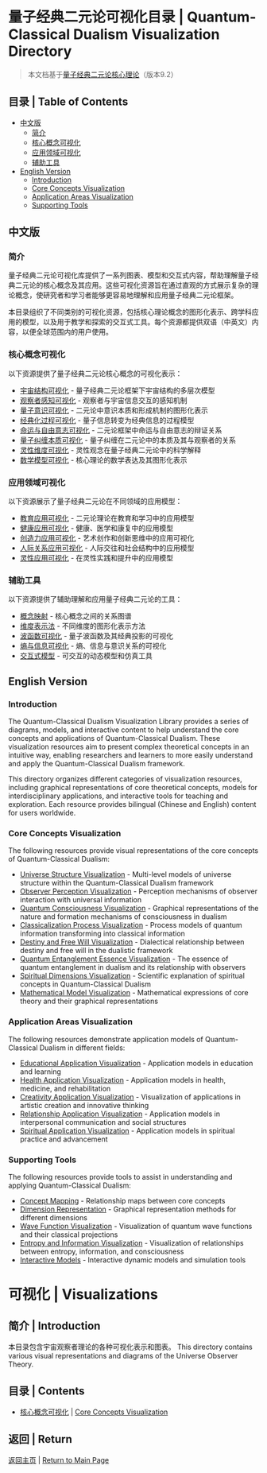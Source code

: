 # 量子经典二元论可视化目录 | Quantum-Classical Dualism Visualization Directory

> 本文档基于[量子经典二元论核心理论](../core.md)（版本9.2）

## 目录 | Table of Contents

- [中文版](#中文版)
  - [简介](#简介)
  - [核心概念可视化](#核心概念可视化)
  - [应用领域可视化](#应用领域可视化)
  - [辅助工具](#辅助工具)
- [English Version](#english-version)
  - [Introduction](#introduction)
  - [Core Concepts Visualization](#core-concepts-visualization)
  - [Application Areas Visualization](#application-areas-visualization)
  - [Supporting Tools](#supporting-tools)

## 中文版

### 简介

量子经典二元论可视化库提供了一系列图表、模型和交互式内容，帮助理解量子经典二元论的核心概念及其应用。这些可视化资源旨在通过直观的方式展示复杂的理论概念，使研究者和学习者能够更容易地理解和应用量子经典二元论框架。

本目录组织了不同类别的可视化资源，包括核心理论概念的图形化表示、跨学科应用的模型，以及用于教学和探索的交互式工具。每个资源都提供双语（中英文）内容，以便全球范围内的用户使用。

### 核心概念可视化

以下资源提供了量子经典二元论核心概念的可视化表示：

- [宇宙结构可视化](universe_structure_visualization.md) - 量子经典二元论框架下宇宙结构的多层次模型
- [观察者感知可视化](observer_perception_visualization.md) - 观察者与宇宙信息交互的感知机制
- [量子意识可视化](quantum_consciousness_visualization.md) - 二元论中意识本质和形成机制的图形化表示
- [经典化过程可视化](classicalization_process_visualization.md) - 量子信息转变为经典信息的过程模型
- [命运与自由意志可视化](destiny_free_will_visualization.md) - 二元论框架中命运与自由意志的辩证关系
- [量子纠缠本质可视化](quantum_entanglement_essence_visualization.md) - 量子纠缠在二元论中的本质及其与观察者的关系
- [灵性维度可视化](./spiritual_dimensions_visualization.md) - 灵性观念在量子经典二元论中的科学解释
- [数学模型可视化](./mathematical_model_visualization.md) - 核心理论的数学表达及其图形化表示

### 应用领域可视化

以下资源展示了量子经典二元论在不同领域的应用模型：

- [教育应用可视化](./educational_application_visualization.md) - 二元论理论在教育和学习中的应用模型
- [健康应用可视化](./health_application_visualization.md) - 健康、医学和康复中的应用模型
- [创造力应用可视化](./creativity_application_visualization.md) - 艺术创作和创新思维中的应用可视化
- [人际关系应用可视化](./relationship_application_visualization.md) - 人际交往和社会结构中的应用模型
- [灵性应用可视化](./spiritual_application_visualization.md) - 在灵性实践和提升中的应用模型

### 辅助工具

以下资源提供了辅助理解和应用量子经典二元论的工具：

- [概念映射](./concept_mapping.md) - 核心概念之间的关系图谱
- [维度表示法](./dimension_representation.md) - 不同维度的图形化表示方法
- [波函数可视化](./wave_function_visualization.md) - 量子波函数及其经典投影的可视化
- [熵与信息可视化](./entropy_information_visualization.md) - 熵、信息与意识关系的可视化
- [交互式模型](./interactive_models.md) - 可交互的动态模型和仿真工具

## English Version

### Introduction

The Quantum-Classical Dualism Visualization Library provides a series of diagrams, models, and interactive content to help understand the core concepts and applications of Quantum-Classical Dualism. These visualization resources aim to present complex theoretical concepts in an intuitive way, enabling researchers and learners to more easily understand and apply the Quantum-Classical Dualism framework.

This directory organizes different categories of visualization resources, including graphical representations of core theoretical concepts, models for interdisciplinary applications, and interactive tools for teaching and exploration. Each resource provides bilingual (Chinese and English) content for users worldwide.

### Core Concepts Visualization

The following resources provide visual representations of the core concepts of Quantum-Classical Dualism:

- [Universe Structure Visualization](universe_structure_visualization.md) - Multi-level models of universe structure within the Quantum-Classical Dualism framework
- [Observer Perception Visualization](observer_perception_visualization.md) - Perception mechanisms of observer interaction with universal information
- [Quantum Consciousness Visualization](quantum_consciousness_visualization.md) - Graphical representations of the nature and formation mechanisms of consciousness in dualism
- [Classicalization Process Visualization](classicalization_process_visualization.md) - Process models of quantum information transforming into classical information
- [Destiny and Free Will Visualization](destiny_free_will_visualization.md) - Dialectical relationship between destiny and free will in the dualistic framework
- [Quantum Entanglement Essence Visualization](quantum_entanglement_essence_visualization.md) - The essence of quantum entanglement in dualism and its relationship with observers
- [Spiritual Dimensions Visualization](./spiritual_dimensions_visualization.md) - Scientific explanation of spiritual concepts in Quantum-Classical Dualism
- [Mathematical Model Visualization](./mathematical_model_visualization.md) - Mathematical expressions of core theory and their graphical representations

### Application Areas Visualization

The following resources demonstrate application models of Quantum-Classical Dualism in different fields:

- [Educational Application Visualization](./educational_application_visualization.md) - Application models in education and learning
- [Health Application Visualization](./health_application_visualization.md) - Application models in health, medicine, and rehabilitation
- [Creativity Application Visualization](./creativity_application_visualization.md) - Visualization of applications in artistic creation and innovative thinking
- [Relationship Application Visualization](./relationship_application_visualization.md) - Application models in interpersonal communication and social structures
- [Spiritual Application Visualization](./spiritual_application_visualization.md) - Application models in spiritual practice and advancement

### Supporting Tools

The following resources provide tools to assist in understanding and applying Quantum-Classical Dualism:

- [Concept Mapping](./concept_mapping.md) - Relationship maps between core concepts
- [Dimension Representation](./dimension_representation.md) - Graphical representation methods for different dimensions
- [Wave Function Visualization](./wave_function_visualization.md) - Visualization of quantum wave functions and their classical projections
- [Entropy and Information Visualization](./entropy_information_visualization.md) - Visualization of relationships between entropy, information, and consciousness
- [Interactive Models](./interactive_models.md) - Interactive dynamic models and simulation tools

# 可视化 | Visualizations

## 简介 | Introduction

本目录包含宇宙观察者理论的各种可视化表示和图表。
This directory contains various visual representations and diagrams of the Universe Observer Theory.

## 目录 | Contents

- [核心概念可视化](core_concepts.md) | [Core Concepts Visualization](core_concepts.md)

## 返回 | Return

[返回主页](../README.md) | [Return to Main Page](../README.md) 